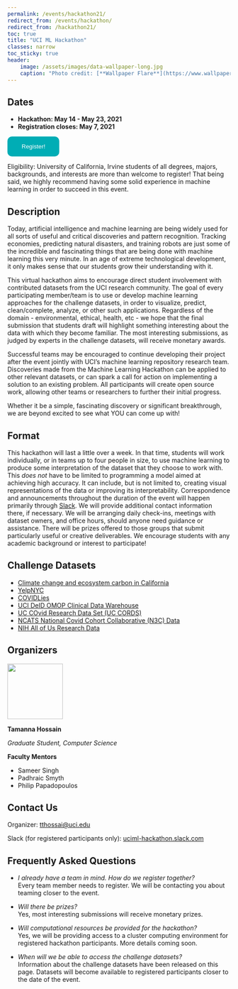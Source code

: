 ```yaml
---
permalink: /events/hackathon21/
redirect_from: /events/hackathon/
redirect_from: /hackathon21/
toc: true
title: "UCI ML Hackathon"
classes: narrow
toc_sticky: true
header:
    image: /assets/images/data-wallpaper-long.jpg
    caption: "Photo credit: [**Wallpaper Flare**](https://www.wallpaperflare.com/)"
---
```


## Dates

- **Hackathon: May 14 - May 23, 2021**
- **Registration closes: May 7, 2021**

<a href="https://forms.gle/VL3UYJyHWoUZg7MV6" rel="external"><button type="button" style='padding: 15px 32px; text-align: center; background-color:#00adb5; border:none; color: white; border-radius: 10px;'>Register!</button></a>

Eligibility: University of California, Irvine students of all degrees, majors, backgrounds, and interests are more than welcome to register! That being said, we highly recommend having some solid experience in machine learning in order to succeed in this event.

<!-- Check out the schedule of relevant events [here](/events/hackathon20/schedule). -->

<!-- ## Awards

- Best Overall Team: **Pfft**
- Outstanding Submissions: **DeepFirefighter, Hatomugi**
- Category Prizes:
  - Scientific Insights: **Pfft**
  - Evaluation: **Whatever**
  - Creativity: **Epsilon**
  - Technical Strength: **amk**
  - Presentation: **ZotClinic**


## Computing

Instructions: [https://rcic.uci.edu/hackathon/](https://rcic.uci.edu/hackathon/)

[RCIC](https://rcic.uci.edu/) is generously providing computational resources for the hackathon. Go to the page above to see how to access the machines and run your jobs on the HPC.
If you have any questions about the computing resources, post in the `#computing` channel on [Slack](http://uciml-hackathon.slack.com). -->

## Description

Today, artificial intelligence and machine learning are being widely used for all sorts of useful and critical discoveries and pattern recognition. Tracking economies, predicting natural disasters, and training robots are just some of the incredible and fascinating things that are being done with machine learning this very minute. In an age of extreme technological development, it only makes sense that our students grow their understanding with it.

This virtual hackathon aims to encourage direct student involvement with contributed datasets from the UCI research community. The goal of every participating member/team is to use or develop machine learning approaches for the challenge datasets, in order to visualize, predict, clean/complete, analyze, or other such applications. Regardless of the domain - environmental, ethical, health, etc - we hope that the final submission that students draft will highlight something interesting about the data with which they become familiar. The most interesting submissions, as judged by experts in the challenge datasets, will receive monetary awards.

Successful teams may be encouraged to continue developing their project after the event jointly with UCI’s machine learning repository research team. Discoveries made from the Machine Learning Hackathon can be applied to other relevant datasets, or can spark a call for action on implementing a solution to an existing problem. All participants will create open source work, allowing other teams or researchers to further their initial progress.

Whether it be a simple, fascinating discovery or significant breakthrough, we are beyond excited to see what YOU can come up with!

## Format

<!-- Submission and Evaluation Criteria: [Click here](/events/hackathon20/submission). -->

This hackathon will last a little over a week. In that time, students will work individually, or in teams up to four people in size, to use machine learning to produce some interpretation of the dataset that they choose to work with. This _does not_ have to be limited to programming a model aimed at achieving high accuracy. It can include, but is not limited to, creating visual representations of the data or improving its interpretability. Correspondence and announcements throughout the duration of the event will happen primarily through [Slack](http://uciml-hackathon.slack.com). We will provide additional contact information there, if necessary. We will be arranging daily check-ins, meetings with dataset owners, and office hours, should anyone need guidance or assistance. There will be prizes offered to those groups that submit particularly useful or creative deliverables. We encourage students with any academic background or interest to participate!

## Challenge Datasets

- [Climate change and ecosystem carbon in California](/events/hackathon21/datasets#climate)
- [YelpNYC](/events/hackathon21/datasets#yelp)
- [COVIDLies](/events/hackathon21/datasets#covidlies)
- [UCI DeID OMOP Clinical Data Warehouse](/events/hackathon21/datasets#deid)
- [UC COvid Research Data Set (UC CORDS)](/events/hackathon21/datasets#cords)
- [NCATS National Covid Cohort Collaborative (N3C) Data](/events/hackathon21/datasets#ncats)
- [NIH All of Us Research Data](/events/hackathon21/datasets#nih)

<!-- Please note that datasets will be made available to registered participants closer to the day of the event. For information about the datasets, follow the links below.

- [California Wildfires](/events/hackathon20/datasets#wildfires)
- [Galaxy Spiral Structure](/events/hackathon20/datasets#galaxies)
- [GPA](/events/hackathon20/datasets#gpa)
- [Amyloid Positivity](/events/hackathon20/datasets#amyloid)
- [DNS Network Captures](/events/hackathon20/datasets#dns)
- [Satellite Imagery of Cambodia](/events/hackathon20/datasets#satellite)
- [Clinical Data](/events/hackathon20/datasets#clinical) -->

## Organizers

<img class="align-left" width="125px" src="{{ site.url }}{{ site.baseurl }}/assets/images/tamanna-hossain.jpg">

**Tamanna Hossain**

_Graduate Student, Computer Science_

**Faculty Mentors**

- Sameer Singh
- Padhraic Smyth
- Philip Papadopoulos

## Contact Us

Organizer: tthossai@uci.edu

Slack (for registered participants only): [uciml-hackathon.slack.com](http://uciml-hackathon.slack.com)

<!--
## Schedule

_Coming soon!_

## Computational Resources

_Coming soon!_
-->

## Frequently Asked Questions

- *I already have a team in mind. How do we register together?*<br>
  Every team member needs to register. We will be contacting you about teaming closer to the event.

- *Will there be prizes?*<br>
  Yes, most interesting submissions will receive monetary prizes.

- *Will computational resources be provided for the hackathon?*<br>
  Yes, we will be providing access to a cluster computing environment for registered hackathon participants. More details coming soon.

- *When will we be able to access the challenge datasets?*<br>
  Information about the challenge datasets have been released on this page. Datasets will become available to registered participants closer to the date of the event.
